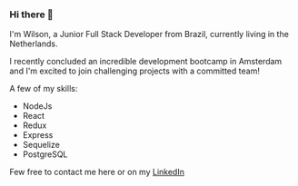 ### Hi there 👋

I'm Wilson, a Junior Full Stack Developer from Brazil, currently living in the Netherlands.

I recently concluded an incredible development bootcamp in Amsterdam and I'm excited to join challenging projects with a committed team!

A few of my skills:

- NodeJs
- React
- Redux
- Express
- Sequelize
- PostgreSQL

Few free to contact me here or on my [LinkedIn](https://www.linkedin.com/in/wil-alves "LinkedIn")


